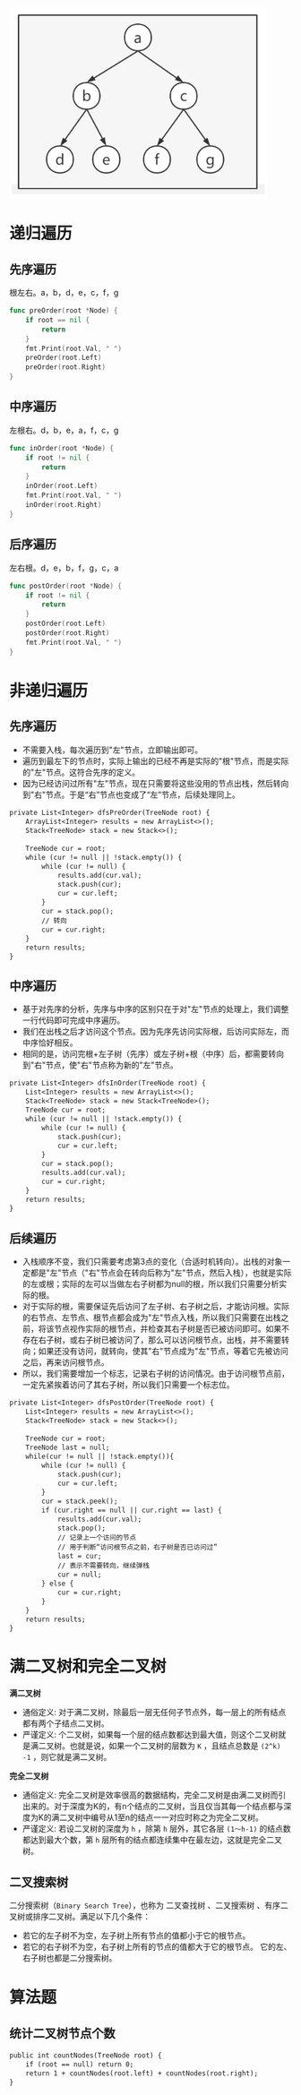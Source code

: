 ![bin_tree_example](https://github.com/com-wushuang/suanfa/blob/main/image/bin_tree_example.webp)

# 递归遍历
## 先序遍历
根左右。a，b，d，e，c，f，g
```go
func preOrder(root *Node) {
	if root == nil {
		return
	}
	fmt.Print(root.Val, " ")
	preOrder(root.Left)
	preOrder(root.Right)
}
```

## 中序遍历
左根右。d，b，e，a，f，c，g
```go
func inOrder(root *Node) {
	if root != nil {
		return
	}
	inOrder(root.Left)
	fmt.Print(root.Val, " ")
	inOrder(root.Right)
}
```

## 后序遍历
左右根。d，e，b，f，g，c，a
```go
func postOrder(root *Node) {
	if root != nil {
		return
	}
	postOrder(root.Left)
	postOrder(root.Right)
	fmt.Print(root.Val, " ")
}
```

# 非递归遍历
## 先序遍历
- 不需要入栈，每次遍历到"左"节点，立即输出即可。
- 遍历到最左下的节点时，实际上输出的已经不再是实际的"根"节点，而是实际的"左"节点。这符合先序的定义。
- 因为已经访问过所有"左"节点，现在只需要将这些没用的节点出栈，然后转向到"右"节点。于是“右”节点也变成了“左”节点，后续处理同上。
```
private List<Integer> dfsPreOrder(TreeNode root) {
	ArrayList<Integer> results = new ArrayList<>();
	Stack<TreeNode> stack = new Stack<>();

	TreeNode cur = root;
	while (cur != null || !stack.empty()) {
		while (cur != null) {
			results.add(cur.val);
			stack.push(cur);
			cur = cur.left;
		}
		cur = stack.pop();
		// 转向
		cur = cur.right;
	}
	return results;
}
```

## 中序遍历
- 基于对先序的分析，先序与中序的区别只在于对"左"节点的处理上，我们调整一行代码即可完成中序遍历。
- 我们在出栈之后才访问这个节点。因为先序先访问实际根，后访问实际左，而中序恰好相反。
- 相同的是，访问完根+左子树（先序）或左子树+根（中序）后，都需要转向到"右"节点，使"右"节点称为新的"左"节点。
```
private List<Integer> dfsInOrder(TreeNode root) {
    List<Integer> results = new ArrayList<>();
    Stack<TreeNode> stack = new Stack<TreeNode>();
    TreeNode cur = root;
    while (cur != null || !stack.empty()) {
        while (cur != null) {
            stack.push(cur);
            cur = cur.left;
        }
        cur = stack.pop();
        results.add(cur.val);
        cur = cur.right;
    }
    return results;
}
```

## 后续遍历
- 入栈顺序不变，我们只需要考虑第3点的变化（合适时机转向）。出栈的对象一定都是"左"节点（"右"节点会在转向后称为"左"节点，然后入栈），也就是实际的左或根；实际的左可以当做左右子树都为null的根，所以我们只需要分析实际的根。
- 对于实际的根，需要保证先后访问了左子树、右子树之后，才能访问根。实际的右节点、左节点、根节点都会成为"左"节点入栈，所以我们只需要在出栈之前，将该节点视作实际的根节点，并检查其右子树是否已被访问即可。如果不存在右子树，或右子树已被访问了，那么可以访问根节点，出栈，并不需要转向；如果还没有访问，就转向，使其"右"节点成为"左"节点，等着它先被访问之后，再来访问根节点。
- 所以，我们需要增加一个标志，记录右子树的访问情况。由于访问根节点前，一定先紧挨着访问了其右子树，所以我们只需要一个标志位。
```
private List<Integer> dfsPostOrder(TreeNode root) {
    List<Integer> results = new ArrayList<>();
    Stack<TreeNode> stack = new Stack<>();
    
    TreeNode cur = root;
    TreeNode last = null;
    while(cur != null || !stack.empty()){
        while (cur != null) {
            stack.push(cur);
            cur = cur.left;
        }
        cur = stack.peek();
        if (cur.right == null || cur.right == last) {
            results.add(cur.val);
            stack.pop();
            // 记录上一个访问的节点
            // 用于判断“访问根节点之前，右子树是否已访问过”
            last = cur;
            // 表示不需要转向，继续弹栈
            cur = null;
        } else {
            cur = cur.right;
        }
    }
    return results;
}
```

# 满二叉树和完全二叉树
**满二叉树**
- 通俗定义: 对于满二叉树，除最后一层无任何子节点外，每一层上的所有结点都有两个子结点二叉树。
- 严谨定义: 个二叉树，如果每一个层的结点数都达到最大值，则这个二叉树就是满二叉树。也就是说，如果一个二叉树的层数为 `K` ，且结点总数是 `(2^k) -1` ，则它就是满二叉树。

**完全二叉树**
- 通俗定义: 完全二叉树是效率很高的数据结构，完全二叉树是由满二叉树而引出来的。对于深度为K的，有n个结点的二叉树，当且仅当其每一个结点都与深度为K的满二叉树中编号从1至n的结点一一对应时称之为完全二叉树。
- 严谨定义: 若设二叉树的深度为 `h` ，除第 `h` 层外，其它各层 `(1～h-1)` 的结点数都达到最大个数，第 `h` 层所有的结点都连续集中在最左边，这就是完全二叉树。

##  二叉搜索树
二分搜索树（`Binary Search Tree`），也称为 二叉查找树 、二叉搜索树 、有序二叉树或排序二叉树。满足以下几个条件：
- 若它的左子树不为空，左子树上所有节点的值都小于它的根节点。
- 若它的右子树不为空，右子树上所有的节点的值都大于它的根节点。
它的左、右子树也都是二分搜索树。

# 算法题
## 统计二叉树节点个数
```
public int countNodes(TreeNode root) {
    if (root == null) return 0;
    return 1 + countNodes(root.left) + countNodes(root.right);
}
```

## 
